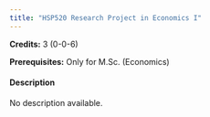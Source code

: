 ```yaml
---
title: "HSP520 Research Project in Economics I"
---
```

**Credits:** 3 (0-0-6)

**Prerequisites:** Only for M.Sc. (Economics)

#### Description
No description available.